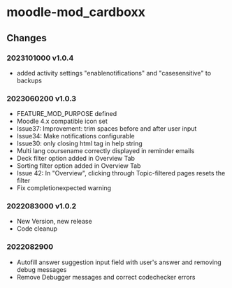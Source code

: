 moodle-mod_cardboxx
========================

Changes
-------

### 2023101000 v1.0.4
* added activity settings "enablenotifications" and "casesensitive" to backups

### 2023060200 v1.0.3
* FEATURE_MOD_PURPOSE defined
* Moodle 4.x compatible icon set
* Issue37: Improvement: trim spaces before and after user input
* Issue34: Make notifications configurable
* Issue30: only closing html tag in help string
* Multi lang coursename correctly displayed in reminder emails
* Deck filter option added in Overview Tab
* Sorting filter option added in Overview Tab
* Issue 42: In "Overview", clicking through Topic-filtered pages resets the filter
* Fix completionexpected warning


### 2022083000 v1.0.2

* New Version, new release
* Code cleanup

### 2022082900

* Autofill answer suggestion input field with user's answer and removing debug messages
* Remove Debugger messages and correct codechecker errors